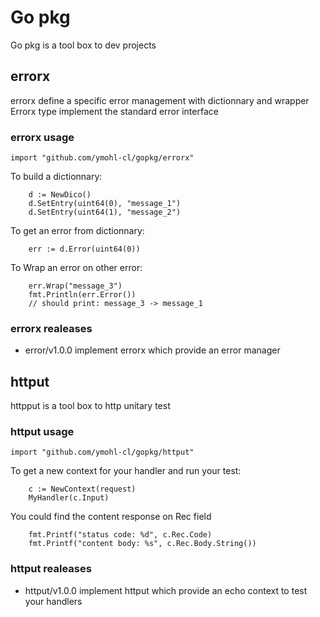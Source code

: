 # Go pkg

Go pkg is a tool box to dev projects

## errorx

errorx define a specific error management with dictionnary and wrapper
Errorx type implement the standard error interface

### errorx usage

``` Golang
import "github.com/ymohl-cl/gopkg/errorx"
```

To build a dictionnary:

``` Golang
    d := NewDico()
    d.SetEntry(uint64(0), "message_1")
    d.SetEntry(uint64(1), "message_2")
```

To get an error from dictionnary:

``` Golang
    err := d.Error(uint64(0))
```

To Wrap an error on other error:

``` Golang
    err.Wrap("message_3")
    fmt.Println(err.Error())
    // should print: message_3 -> message_1
```

### errorx realeases

* error/v1.0.0 implement errorx which provide an error manager

## httput

httpput is a tool box to http unitary test

### httput usage

``` Golang
import "github.com/ymohl-cl/gopkg/httput"
```

To get a new context for your handler and run your test:

``` Golang
    c := NewContext(request)
    MyHandler(c.Input)
```

You could find the content response on Rec field

``` Golang
    fmt.Printf("status code: %d", c.Rec.Code)
    fmt.Printf("content body: %s", c.Rec.Body.String())
```

### httput realeases

* httput/v1.0.0 implement httput which provide an echo context to test your handlers
